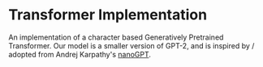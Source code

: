 # Transformer Implementation
An implementation of a character based Generatively Pretrained Transformer.
Our model is a smaller version of GPT-2, and is inspired by / adopted from Andrej Karpathy's [nanoGPT](https://github.com/karpathy/nanoGPT).
